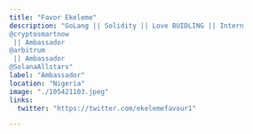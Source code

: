 ```yaml
---
title: "Favor Ekeleme"
description: "GoLang || Solidity || Love BUIDLING || Intern 
@cryptosmartnow
 || Ambassador 
@arbitrum
 || Ambassador 
@SolanaAllstars"
label: "Ambassador"
location: "Nigeria"
image: "./105421103.jpeg"
links:
  twitter: "https://twitter.com/ekelemefavour1"

---
```

